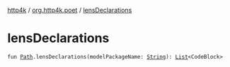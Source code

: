 [http4k](../index.md) / [org.http4k.poet](index.md) / [lensDeclarations](./lens-declarations.md)

# lensDeclarations

`fun `[`Path`](../org.http4k.openapi.v3/-path/index.md)`.lensDeclarations(modelPackageName: `[`String`](https://kotlinlang.org/api/latest/jvm/stdlib/kotlin/-string/index.html)`): `[`List`](https://kotlinlang.org/api/latest/jvm/stdlib/kotlin.collections/-list/index.html)`<CodeBlock>`